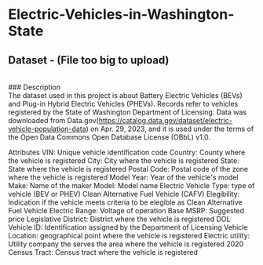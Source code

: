 # Electric-Vehicles-in-Washington-State

## Dataset - (File too big to upload)
<br> ### Description
<br>The dataset used in this project is about Battery Electric Vehicles (BEVs) and Plug-in Hybrid Electric Vehicles (PHEVs). Records refer to vehicles registered by the State of Washington Department of Licensing. Data was downloaded from Data.gov(https://catalog.data.gov/dataset/electric-vehicle-population-data) on Apr. 29, 2023, and it is used under the terms of the Open Data Commons Open Database License (OBbL) v1.0.

Attributes
VIN: Unique vehicle identification code
Country: County where the vehicle is registered
City: City where the vehicle is registered
State: State where the vehicle is registered
Postal Code: Postal code of the zone where the vehicle is registered
Model Year: Year of the vehicle's model
Make: Name of the maker
Model: Model name
Electric Vehicle Type: type of vehicle (BEV or PHEV)
Clean Alternative Fuel Vehicle (CAFV) Elegibility: Indication if the vehicle meets criteria to be elegible as Clean Alternative Fuel Vehicle
Electric Range: Voltage of operation
Base MSRP: Suggested price
Legislative District: District where the vehicle is registered
DOL Vehicle ID: Identification assigned by the Department of Licensing
Vehicle Location: geographical point where the vehicle is registered
Electric utility: Utility company the serves the area where the vehicle is registered
2020 Census Tract: Census tract where the vehicle is registered
